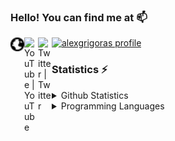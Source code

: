 ### 

### Hello! You can find me at 📫
[![alexgrigoras profile](https://img.shields.io/github/followers/alexgrigoras?label=Follow%20Me&style=flat-square)](https://github.com/alexgrigoras)
[<img align="left" alt="Portfolio" width="22px" src="https://raw.githubusercontent.com/iconic/open-iconic/master/svg/globe.svg" />][website]
[<img align="left" alt="YouTube | YouTube" width="22px" src="https://cdn.jsdelivr.net/npm/simple-icons@v3/icons/youtube.svg" />][youtube]
[<img align="left" alt="Twitter | Twitter" width="22px" src="https://cdn.jsdelivr.net/npm/simple-icons@v3/icons/twitter.svg" />][twitter]
<br/>

### Statistics ⚡

<details>
  <summary>Github Statistics</summary>
  <img align="left" alt="stats" src="https://github-readme-stats.codestackr.vercel.app/api?username=alexgrigoras&show_icons=true&hide_border=true" />
</details>

<details>
  <summary>Programming Languages</summary>
  <img align="left" alt="languages" src="https://github-readme-stats.vercel.app/api/top-langs/?username=alexgrigoras&langs_count=8" />
</details>

[website]: https://alexgrigoras.github.io/portfolio/
[youtube]: https://www.youtube.com/channel/UCidS-sTu3QhykD-KG7rjAUw
[twitter]: https://twitter.com/alexandru_grigo
